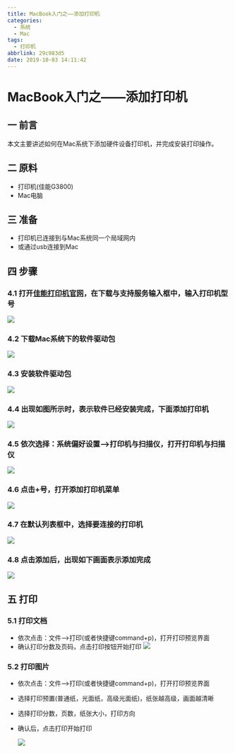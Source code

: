 ```yaml
---
title: MacBook入门之——添加打印机
categories:
  - 系统
  - Mac
tags:
  - 打印机
abbrlink: 29c983d5
date: 2019-10-03 14:11:42
---
```

# MacBook入门之——添加打印机

## 一 前言

本文主要讲述如何在Mac系统下添加硬件设备打印机，并完成安装打印操作。  



<!--more-->

## 二 原料

* 打印机(佳能G3800)
* Mac电脑

## 三 准备

* 打印机已连接到与Mac系统同一个局域网内
* 或通过usb连接到Mac

## 四 步骤

### 4.1 打开[佳能打印机官网][1]，在下载与支持服务输入框中，输入打印机型号
![][2]
### 4.2 下载Mac系统下的软件驱动包
![][3]
### 4.3 安装软件驱动包
![][4]
### 4.4 出现如图所示时，表示软件已经安装完成，下面添加打印机
![][5]
### 4.5 依次选择：系统偏好设置——>打印机与扫描仪，打开打印机与扫描仪
![][6]
### 4.6 点击+号，打开添加打印机菜单
![][7]
### 4.7 在默认列表框中，选择要连接的打印机
![][8]
### 4.8 点击添加后，出现如下画面表示添加完成
![][9]
## 五 打印
### 5.1 打印文档

* 依次点击：文件—>打印(或者快捷键command+p)，打开打印预览界面
* 确认打印分数及页码，点击打印按钮开始打印
![][10]
### 5.2 打印图片
* 依次点击：文件—>打印(或者快捷键command+p)，打开打印预览界面
* 选择打印预置(普通纸，光面纸，高级光面纸)，纸张越高级，画面越清晰
* 选择打印分数，页数，纸张大小，打印方向
* 确认后，点击打印开始打印 

    ![][11]




[1]: https://www.canon.com.cn
[2]: https://cdn.jsdelivr.net/gh/pgzxc/CDN/blog-image/mac-print-search-type.png
[3]: https://cdn.jsdelivr.net/gh/pgzxc/CDN/blog-image/mac-print-download-soft.png
[4]: https://cdn.jsdelivr.net/gh/pgzxc/CDN/blog-image/mac-print-install-software.png
[5]: https://cdn.jsdelivr.net/gh/pgzxc/CDN/blog-image/mac-print-software-install-finish.png
[6]: https://cdn.jsdelivr.net/gh/pgzxc/CDN/blog-image/mac-print-scanner.png
[7]: https://cdn.jsdelivr.net/gh/pgzxc/CDN/blog-image/mac-print-add-scanner.png
[8]: https://cdn.jsdelivr.net/gh/pgzxc/CDN/blog-image/mac-print-add-a-scanner.png
[9]: https://cdn.jsdelivr.net/gh/pgzxc/CDN/blog-image/mac-print-add-scanner-finish.png
[10]: https://cdn.jsdelivr.net/gh/pgzxc/CDN/blog-image/mac-print-document-print.png
[11]: https://cdn.jsdelivr.net/gh/pgzxc/CDN/blog-image/mac-print-image-print.png